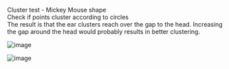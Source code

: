 
Cluster test - Mickey Mouse shape<br/>
Check if points cluster according to circles<br/>
The result is that the ear clusters reach over the gap to the head. Increasing the gap around the head would probably results in better clustering.  

![image](https://github.com/mjwaddell1/Python/assets/35202179/ac9eeeb9-cbf4-4e82-bc83-35d82a09382c)

![image](https://github.com/mjwaddell1/Python/assets/35202179/ec226d41-1b68-4e00-986b-f35e2a49b4f7)


